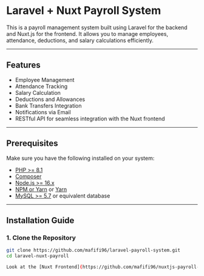 # Laravel + Nuxt Payroll System

This is a payroll management system built using Laravel for the backend and Nuxt.js for the frontend. It allows you to manage employees, attendance, deductions, and salary calculations efficiently.

---

## Features

- Employee Management
- Attendance Tracking
- Salary Calculation
- Deductions and Allowances
- Bank Transfers Integration
- Notifications via Email
- RESTful API for seamless integration with the Nuxt frontend

---

## Prerequisites

Make sure you have the following installed on your system:

- [PHP >= 8.1](https://www.php.net/)
- [Composer](https://getcomposer.org/)
- [Node.js >= 16.x](https://nodejs.org/)
- [NPM or Yarn](https://www.npmjs.com/) or [Yarn](https://yarnpkg.com/)
- [MySQL >= 5.7](https://www.mysql.com/) or equivalent database

---

## Installation Guide

### 1. Clone the Repository

```bash
git clone https://github.com/mafifi96/laravel-payroll-system.git
cd laravel-nuxt-payroll

Look at the [Nuxt Frontend](https://github.com/mafifi96/nuxtjs-payroll-system) to learn more.
